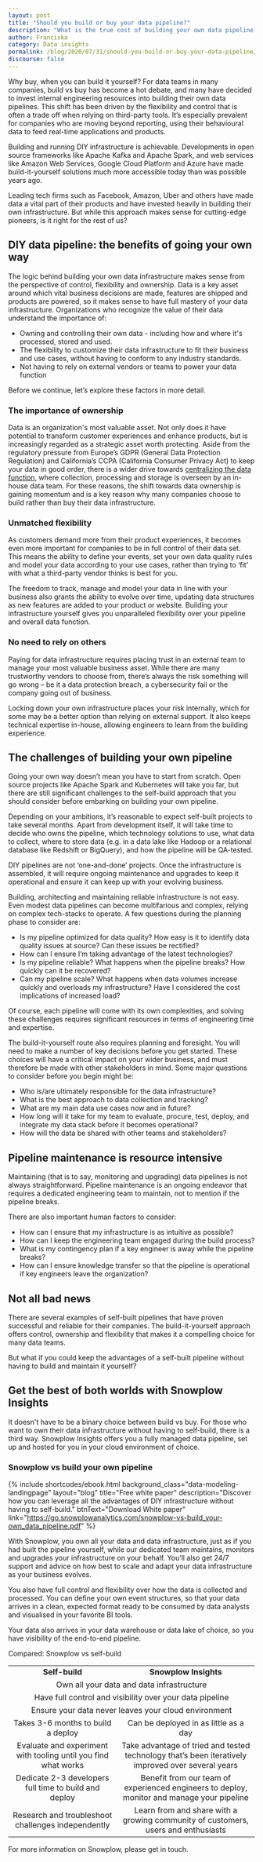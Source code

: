 ```yaml
---
layout: post
title: "Should you build or buy your data pipeline?"
description: "What is the true cost of building your own data pipeline?"
author: Franciska
category: Data insights
permalink: /blog/2020/07/31/should-you-build-or-buy-your-data-pipeline/
discourse: false
---
```


Why buy, when you can build it yourself? For data teams in many companies, build vs buy has become a hot debate, and many have decided to invest internal engineering resources into building their own data pipelines. This shift has been driven by the flexibility and control that is often a trade off when relying on third-party tools. It’s especially prevalent for companies who are moving beyond reporting, using their behavioural data to feed real-time applications and products. 

Building and running DIY infrastructure is achievable. Developments in open source frameworks like Apache Kafka and Apache Spark, and web services like Amazon Web Services, Google Cloud Platform and Azure have made build-it-yourself solutions much more accessible today than was possible years ago.

Leading tech firms such as Facebook, Amazon, Uber and others have made data a vital part of their products and have invested heavily in building their own infrastructure. But while this approach makes sense for cutting-edge pioneers, is it right for the rest of us?


## DIY data pipeline: the benefits of going your own way

The logic behind building your own data infrastructure makes sense from the perspective of control, flexibility and ownership. Data is a key asset around which vital business decisions are made, features are shipped and products are powered, so it makes sense to have full mastery of your data infrastructure. Organizations who recognize the value of their data understand the importance of:



*   Owning and controlling their own data - including how and where it's processed, stored and used.
*   The flexibility to customize their data infrastructure to fit their business and use cases, without having to conform to any industry standards. 
*   Not having to rely on external vendors or teams to power your data function 

Before we continue, let’s explore these factors in more detail. 


### The importance of ownership 

Data is an organization's most valuable asset. Not only does it have potential to transform customer experiences and enhance products, but is increasingly regarded as a strategic asset worth protecting. Aside from the regulatory pressure from Europe’s GDPR (General Data Protection Regulation) and California’s CCPA (California Consumer Privacy Act) to keep your data in good order, there is a wider drive towards [centralizing the data function](https://snowplowanalytics.com/blog/2020/02/25/why-you-should-centralize-your-data/), where collection, processing and storage is overseen by an in-house data team. For these reasons, the shift towards data ownership is gaining momentum and is a key reason why many companies choose to build rather than buy their data infrastructure.


### Unmatched flexibility 

As customers demand more from their product experiences, it becomes even more important for companies to be in full control of their data set. This means the ability to define your events, set your own data quality rules and model your data according to your use cases, rather than trying to ‘fit’ with what a third-party vendor thinks is best for you. 

The freedom to track, manage and model your data in line with your business also grants the ability to evolve over time, updating data structures as new features are added to your product or website. Building your infrastructure yourself gives you unparalleled flexibility over your pipeline and overall data function. 


### No need to rely on others

Paying for data infrastructure requires placing trust in an external team to manage your most valuable business asset. While there are many trustworthy vendors to choose from, there’s always the risk something will go wrong – be it a data protection breach, a cybersecurity fail or the company going out of business.

Locking down your own infrastructure places your risk internally, which for some may be a better option than relying on external support. It also keeps technical expertise in-house, allowing engineers to learn from the building experience. 


## The challenges of building your own pipeline

Going your own way doesn’t mean you have to start from scratch. Open source projects like Apache Spark and Kubernetes will take you far, but there are still significant challenges to the self-build approach that you should consider before embarking on building your own pipeline.

Depending on your ambitions, it’s reasonable to expect self-built projects to take several months. Apart from development itself, it will take time to decide who owns the pipeline, which technology solutions to use, what data to collect, where to store data (e.g. in a data lake like Hadoop or a relational database like Redshift or BigQuery), and how the pipeline will be QA-tested. 

DIY pipelines are not ‘one-and-done’ projects. Once the infrastructure is assembled, it will require ongoing maintenance and upgrades to keep it operational and ensure it can keep up with your evolving business.

Building, architecting and maintaining reliable infrastructure is not easy. Even modest data pipelines can become multifarious and complex, relying on complex tech-stacks to operate. A few questions during the planning phase to consider are:



*   Is my pipeline optimized for data quality? How easy is it to identify data quality issues at source? Can these issues be rectified?
*   How can I ensure I’m taking advantage of the latest technologies?
*   Is my pipeline reliable? What happens when the pipeline breaks? How quickly can it be recovered? 
*   Can my pipeline scale? What happens when data volumes increase quickly and overloads my infrastructure? Have I considered the cost implications of increased load? 

Of course, each pipeline will come with its own complexities, and solving these challenges requires significant resources in terms of engineering time and expertise. 

The build-it-yourself route also requires planning and foresight. You will need to make a number of key decisions before you get started. These choices will have a critical impact on your wider business, and must therefore be made with other stakeholders in mind. Some major questions to consider before you begin might be:



*   Who is/are ultimately responsible for the data infrastructure?
*   What is the best approach to data collection and tracking?
*   What are my main data use cases now and in future? 
*   How long will it take for my team to evaluate, procure, test, deploy, and integrate my data stack before it becomes operational?
*   How will the data be shared with other teams and stakeholders?


## Pipeline maintenance is resource intensive  

Maintaining (that is to say, monitoring and upgrading) data pipelines is not always straightforward. Pipeline maintenance is an ongoing endeavor that requires a dedicated engineering team to maintain, not to mention if the pipeline breaks.

There are also important human factors to consider:



*   How can I ensure that my infrastructure is as intuitive as possible?
*   How can I keep the engineering team engaged during the build process?
*   What is my contingency plan if a key engineer is away while the pipeline breaks?
*   How can I ensure knowledge transfer so that the pipeline is operational if key engineers leave the organization?


## Not all bad news

There are several examples of self-built pipelines that have proven successful and reliable for their companies. The build-it-yourself approach offers control, ownership and flexibility that makes it a compelling choice for many data teams. 

But what if you could keep the advantages of a self-built pipeline without having to build and maintain it yourself?


## Get the best of both worlds with Snowplow Insights 

It doesn't have to be a binary choice between build vs buy. For those who want to own their data infrastructure without having to self-build, there is a third way. Snowplow Insights offers you a fully managed data pipeline, set up and hosted for you in your cloud environment of choice. 


### Snowplow vs build your own pipeline

 
 {% include shortcodes/ebook.html background_class="data-modeling-landingpage" layout="blog" title="Free white paper" description="Discover how you can leverage all the advantages of DIY infrastructure without having to self-build." btnText="Download White paper" link="https://go.snowplowanalytics.com/snowplow-vs-build_your-own_data_pipeline.pdf" %}


With Snowplow, you own all your data and data infrastructure, just as if you had built the pipeline yourself, while our dedicated team maintains, monitors and upgrades your infrastructure on your behalf. You’ll also get 24/7 support and advice on how best to scale and adapt your data infrastructure as your business evolves.

You also have full control and flexibility over how the data is collected and processed. You can define your own event structures, so that your data arrives in a clean, expected format ready to be consumed by data analysts and visualised in your favorite BI tools.

Your data also arrives in your data warehouse or data lake of choice, so you have visibility of the end-to-end pipeline. 

Compared: Snowplow vs self-build


<table style="text-align:center">
  <tr>
   <td><strong>Self-build</strong>
   </td>
   <td><strong>Snowplow Insights</strong>
   </td>
  </tr>
  <tr>
   <td colspan="2">Own all your data and data infrastructure
   </td>
  </tr>
  <tr>
   <td colspan="2" >Have full control and visibility over your data pipeline
   </td>
  </tr>
  <tr>
   <td colspan="2" >Ensure your data never leaves your cloud environment 
   </td>
  </tr>
  <tr>
   <td>Takes 3-6 months to build a deploy
   </td>
   <td>Can be deployed in as little as a day
   </td>
  </tr>
  <tr>
   <td>Evaluate and experiment with tooling until you find what works
   </td>
   <td>Take advantage of tried and tested technology that’s been iteratively improved over several years
   </td>
  </tr>
  <tr>
   <td>Dedicate 2-3 developers full time to build and deploy
   </td>
   <td>Benefit from our team of experienced engineers to deploy, monitor and manage your pipeline
   </td>
  </tr>
  <tr>
   <td>Research and troubleshoot challenges independently 
   </td>
   <td>Learn from and share with a growing community of customers, users and enthusiasts 
   </td>
  </tr>
</table>


For more information on Snowplow, please get in touch. 
